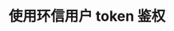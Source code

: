 ---
{
    pageUri: "/document/v1/privatization/easemob_user_token.html",
    title: "使用环信用户 token 鉴权"
}
---
